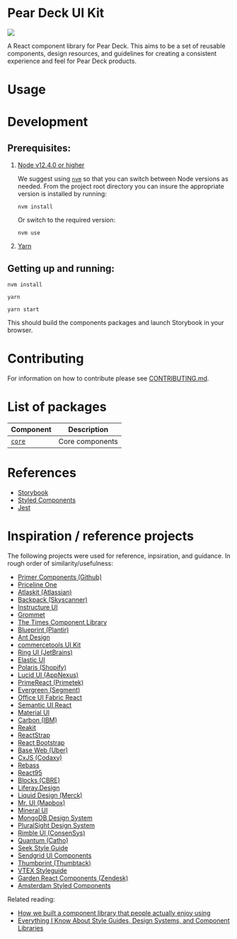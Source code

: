 # Pear Deck UI Kit

![](https://github.com/peardeck/peardeck-uikit/workflows/CI/badge.svg?branch=master)

A React component library for Pear Deck. This aims to be a set of reusable components, design resources, and guidelines for creating a consistent experience and feel for Pear Deck products.

# Usage

# Development

## Prerequisites:

1. [Node v12.4.0 or higher](https://nodejs.org/en/download/)

   We suggest using [`nvm`](https://github.com/nvm-sh/nvm) so that you can switch between Node versions as needed. From the project root directory you can insure the appropriate version is installed by running:

   ```
   nvm install
   ```

   Or switch to the required version:

   ```
   nvm use
   ```

1. [Yarn](https://yarnpkg.com/en/docs/install#mac-stable)

## Getting up and running:

```
nvm install

yarn

yarn start
```

This should build the components packages and launch Storybook in your browser.

# Contributing

For information on how to contribute please see [CONTRIBUTING.md](docs/CONTRIBUTING.md).

# List of packages

| Component                | Description     |
| ------------------------ | --------------- |
| [`core`](/packages/core) | Core components |

# References

- [Storybook](https://storybook.js.org)
- [Styled Components](https://www.styled-components.com)
- [Jest](https://jestjs.io/docs)

# Inspiration / reference projects

The following projects were used for reference, inpsiration, and guidance. In rough order of similarity/usefulness:

- [Primer Components (Github)](https://github.com/primer/components)
- [Priceline One](https://github.com/pricelinelabs/design-system)
- [Atlaskit (Atlassian)](https://bitbucket.org/atlassian/atlaskit-mk-2/src/master/)
- [Backpack (Skyscanner)](https://github.com/skyscanner/backpack)
- [Instructure UI](https://github.com/instructure/instructure-ui)
- [Grommet](https://github.com/grommet/grommet)
- [The Times Component Library](https://github.com/newsuk/times-components)
- [Blueprint (Plantir)](https://github.com/palantir/blueprint)
- [Ant Design](https://github.com/ant-design/ant-design)
- [commercetools UI Kit](https://github.com/commercetools/ui-kit)
- [Ring UI (JetBrains)](https://github.com/JetBrains/ring-ui)
- [Elastic UI](https://github.com/elastic/eui)
- [Polaris (Shopify)](https://github.com/Shopify/polaris-react)
- [Lucid UI (AppNexus)](https://github.com/appnexus/lucid)
- [PrimeReact (Primetek)](https://github.com/primefaces/primereact)
- [Evergreen (Segment)](https://github.com/segmentio/evergreen)
- [Office UI Fabric React](https://github.com/OfficeDev/office-ui-fabric-react)
- [Semantic UI React](https://github.com/Semantic-Org/Semantic-UI-React)
- [Material UI](https://github.com/mui-org/material-ui)
- [Carbon (IBM)](https://github.com/carbon-design-system/carbon)
- [Reakit](https://github.com/reakit/reakit)
- [ReactStrap](https://github.com/reactstrap/reactstrap)
- [React Bootstrap](https://github.com/react-bootstrap/react-bootstrap)
- [Base Web (Uber)](https://github.com/uber-web/baseui)
- [CxJS (Codaxy)](https://github.com/codaxy/cxjs)
- [Rebass](https://github.com/rebassjs/rebass)
- [React95](https://github.com/React95/React95)
- [Blocks (CBRE)](https://github.com/floored/blocks)
- [Liferay.Design](https://github.com/liferay-design/liferay.design)
- [Liquid Design (Merck)](https://gitlab.com/liquid-design/liquid-design-react)
- [Mr. UI (Mapbox)](https://github.com/mapbox/mr-ui)
- [Mineral UI](https://github.com/mineral-ui/mineral-ui)
- [MongoDB Design System](https://github.com/mongodb/design)
- [PluralSight Design System](https://github.com/pluralsight/design-system)
- [Rimble UI (ConsenSys)](https://github.com/ConsenSys/rimble-ui)
- [Quantum (Catho)](https://github.com/catho/quantum)
- [Seek Style Guide](https://github.com/seek-oss/seek-style-guide)
- [Sendgrid UI Components](https://github.com/sendgrid/ui-components)
- [Thumbprint (Thumbtack)](https://github.com/thumbtack/thumbprint)
- [VTEX Styleguide](https://github.com/vtex/styleguide)
- [Garden React Components (Zendesk)](https://github.com/zendeskgarden/react-components)
- [Amsterdam Styled Components](https://github.com/Amsterdam/amsterdam-styled-components)

Related reading:

- [How we built a component library that people actually enjoy using](https://medium.com/styled-components/how-to-build-a-great-component-library-a40d974a412d)
- [Everything I Know About Style Guides, Design Systems, and Component Libraries](https://leerob.io/blog/style-guides-component-libraries-design-systems/)
